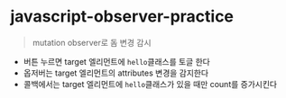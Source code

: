 # javascript-observer-practice

> mutation observer로 돔 변경 감시

- 버튼 누르면 target 엘리먼트에 `hello`클래스를 토글 한다
- 옵저버는 target 엘리먼트의 attributes 변경을 감지한다
- 콜백에서는 target 엘리먼트에 `hello`클래스가 있을 때만 count를 증가시킨다
